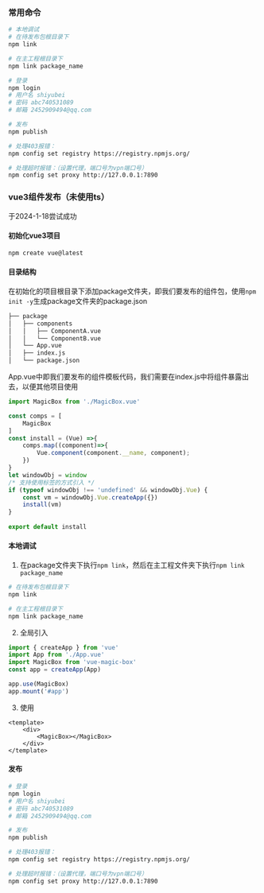 
### 常用命令
``` bash
# 本地调试
# 在待发布包根目录下
npm link

# 在主工程根目录下
npm link package_name

# 登录
npm login
# 用户名 shiyubei
# 密码 abc740531089
# 邮箱 2452909494@qq.com

# 发布
npm publish

# 处理403报错：
npm config set registry https://registry.npmjs.org/

# 处理超时报错：（设置代理，端口号为vpn端口号）
npm config set proxy http://127.0.0.1:7890
```
### vue3组件发布（未使用ts）
于2024-1-18尝试成功

#### 初始化vue3项目
``` bash
npm create vue@latest
```

#### 目录结构
在初始化的项目根目录下添加package文件夹，即我们要发布的组件包，使用`npm init -y`生成package文件夹的package.json
``` bash
├── package
│   ├── components
│   │   ├── ComponentA.vue
│   │   └── ComponentB.vue
│   └── App.vue
│   ├── index.js
│   └── package.json
```
App.vue中即我们要发布的组件模板代码，我们需要在index.js中将组件暴露出去，以便其他项目使用

```js title="package/index.js"
import MagicBox from './MagicBox.vue'

const comps = [
	MagicBox
]
const install = (Vue) =>{
    comps.map((component)=>{
        Vue.component(component.__name, component);
    })
}
let windowObj = window
/* 支持使用标签的方式引入 */
if (typeof windowObj !== 'undefined' && windowObj.Vue) {
    const vm = windowObj.Vue.createApp({})
    install(vm)
}
 
export default install
```

#### 本地调试
1. 在package文件夹下执行`npm link`，然后在主工程文件夹下执行`npm link package_name`
``` bash
# 在待发布包根目录下
npm link

# 在主工程根目录下
npm link package_name
```
2. 全局引入 
```js title="src/main.js"
import { createApp } from 'vue'
import App from './App.vue'
import MagicBox from 'vue-magic-box'
const app = createApp(App)

app.use(MagicBox)
app.mount('#app')
```
3. 使用
```vue title="App.vue"
<template>
    <div>
        <MagicBox></MagicBox>
    </div>
</template>
```

#### 发布
``` bash
# 登录
npm login
# 用户名 shiyubei
# 密码 abc740531089
# 邮箱 2452909494@qq.com

# 发布
npm publish

# 处理403报错：
npm config set registry https://registry.npmjs.org/

# 处理超时报错：（设置代理，端口号为vpn端口号）
npm config set proxy http://127.0.0.1:7890
```